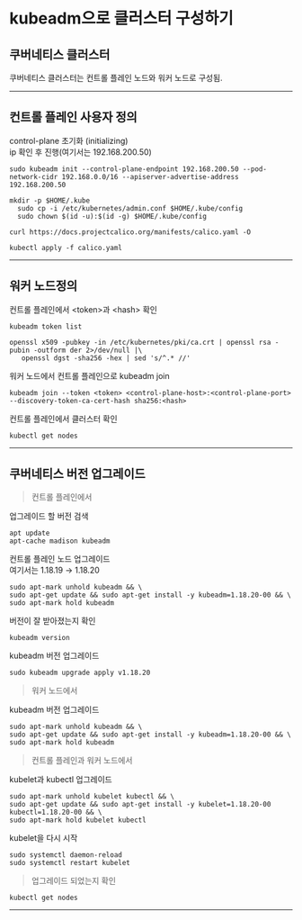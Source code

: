 # kubeadm으로 클러스터 구성하기

## 쿠버네티스 클러스터
쿠버네티스 클러스터는 컨트롤 플레인 노드와 워커 노드로 구성됨.       
***

## 컨트롤 플레인 사용자 정의
control-plane 초기화 (initializing)  
ip 확인 후 진행(여기서는 192.168.200.50)
````
sudo kubeadm init --control-plane-endpoint 192.168.200.50 --pod-network-cidr 192.168.0.0/16 --apiserver-advertise-address 192.168.200.50
````
````
mkdir -p $HOME/.kube
  sudo cp -i /etc/kubernetes/admin.conf $HOME/.kube/config
  sudo chown $(id -u):$(id -g) $HOME/.kube/config
````
````
curl https://docs.projectcalico.org/manifests/calico.yaml -O

kubectl apply -f calico.yaml
````
***
## 워커 노드정의
컨트롤 플레인에서 \<token>과 \<hash> 확인

````
kubeadm token list
````
````
openssl x509 -pubkey -in /etc/kubernetes/pki/ca.crt | openssl rsa -pubin -outform der 2>/dev/null |\
   openssl dgst -sha256 -hex | sed 's/^.* //'
````
워커 노드에서 컨트롤 플레인으로 kubeadm join
````
kubeadm join --token <token> <control-plane-host>:<control-plane-port> --discovery-token-ca-cert-hash sha256:<hash>
````
컨트롤 플레인에서 클러스터 확인
````
kubectl get nodes
````
****
## 쿠버네티스 버전 업그레이드
> 컨트롤 플레인에서   

업그레이드 할 버전 검색
````
apt update
apt-cache madison kubeadm
````
컨트롤 플레인 노드 업그레이드   
여기서는 1.18.19 → 1.18.20
````
sudo apt-mark unhold kubeadm && \
sudo apt-get update && sudo apt-get install -y kubeadm=1.18.20-00 && \
sudo apt-mark hold kubeadm
````
버전이 잘 받아졌는지 확인
````
kubeadm version
````
kubeadm 버전 업그레이드
````
sudo kubeadm upgrade apply v1.18.20
````
> 워커 노드에서         

kubeadm 버전 업그레이드
````
sudo apt-mark unhold kubeadm && \
sudo apt-get update && sudo apt-get install -y kubeadm=1.18.20-00 && \
sudo apt-mark hold kubeadm
````

> 컨트롤 플레인과 워커 노드에서   

kubelet과 kubectl 업그레이드
```
sudo apt-mark unhold kubelet kubectl && \
sudo apt-get update && sudo apt-get install -y kubelet=1.18.20-00 kubectl=1.18.20-00 && \
sudo apt-mark hold kubelet kubectl
````
kubelet을 다시 시작
````
sudo systemctl daemon-reload
sudo systemctl restart kubelet
````
> 업그레이드 되었는지 확인
````
kubectl get nodes
````
***
